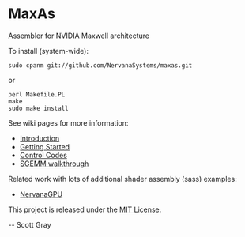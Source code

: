 # MaxAs
Assembler for NVIDIA Maxwell architecture

To install (system-wide):

    sudo cpanm git://github.com/NervanaSystems/maxas.git

or

    perl Makefile.PL
    make
    sudo make install


See wiki pages for more information:

- [Introduction](https://github.com/NervanaSystems/maxas/wiki/Introduction)
- [Getting Started](https://github.com/NervanaSystems/maxas/wiki/Getting-Started)
- [Control Codes](https://github.com/NervanaSystems/maxas/wiki/Control-Codes)
- [SGEMM walkthrough](https://github.com/NervanaSystems/maxas/wiki/SGEMM)

Related work with lots of additional shader assembly (sass) examples:

- [NervanaGPU](https://github.com/NervanaSystems/nervanagpu)

This project is released under the [MIT License](http://opensource.org/licenses/MIT).

-- Scott Gray
